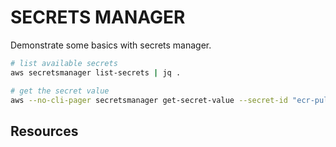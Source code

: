 # SECRETS MANAGER

Demonstrate some basics with secrets manager.  

```sh
# list available secrets
aws secretsmanager list-secrets | jq .

# get the secret value
aws --no-cli-pager secretsmanager get-secret-value --secret-id "ecr-pullthroughcache/myvalue" | jq .
```

## Resources

